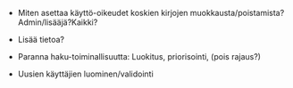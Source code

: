 
* Miten asettaa käyttö-oikeudet koskien kirjojen muokkausta/poistamista?
Admin/lisääjä?Kaikki?

* Lisää tietoa?

* Paranna haku-toiminallisuutta: Luokitus, priorisointi, (pois rajaus?)

* Uusien käyttäjien luominen/validointi
